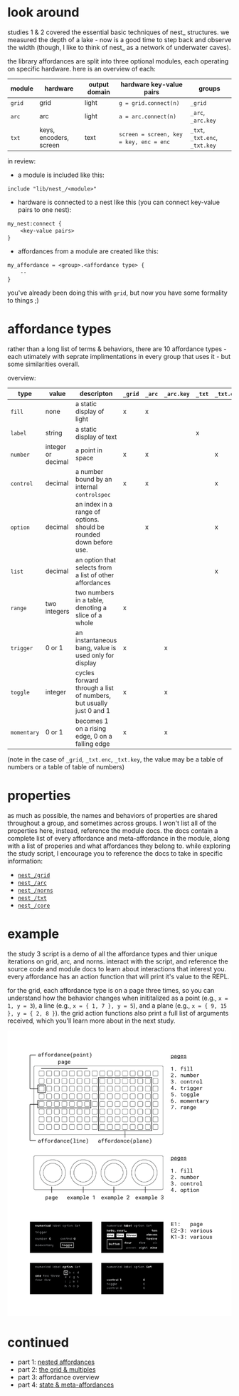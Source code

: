 # look around

studies 1 & 2 covered the essential basic techniques of nest_ structures. we measured the depth of a lake - now is a good time to step back and observe the width (though, I like to think of nest_ as a network of underwater caves).

the library affordances are split into three optional modules, each operating on specific hardware. here is an overview of each:

| module       | hardware | output domain | hardware key-value pairs | groups |
| ---          | ---      | ---    |---             | ---
| `grid` | grid | light | `g = grid.connect(n)` | `_grid` |
| `arc` | arc | light |`a = arc.connect(n)` | `_arc`, `_arc.key` |
| `txt` | keys, encoders, screen | text | `screen = screen, key = key, enc = enc` | `_txt`, `_txt.enc`, `_txt.key` |

in review:

- a module is included like this:
```
include "lib/nest_/<module>"
```
- hardware is connected to a nest like this (you can connect key-value pairs to one nest):
```
my_nest:connect {
    <key-value pairs>
}
```
- affordances from a module are created like this:
```
my_affordance = <group>.<affordance type> {
    --
}
```
you've already been doing this with `grid`, but now you have some formality to things ;)

# affordance types

rather than a long list of terms & behaviors, there are 10 affordance types - each utimately with seprate implimentations in every group that uses it - but some similarities overall. 

overview:

| type | value | descripton | `_grid` | `_arc` | `_arc.key` | `_txt` | `_txt.enc` | `_txt.key` |
| --- | --- | --- | --- | --- | --- | --- | --- | --- |
| `fill` | none | a static display of light | x | x | | | | |
| `label` | string | a static display of text | | | | x | | |
| `number` | integer or decimal | a point in space | x | x | | | x | x |
| `control` | decimal | a number bound by an internal `controlspec` | x | x | | | x | |
| `option` | decimal | an index in a range of options. should be rounded down before use. | | x | | | x | x |
| `list` | decimal | an option that selects from a list of other affordances | | | | | x | x |
| `range` | two integers | two numbers in a table, denoting a slice of a whole | x | | | | | |
| `trigger` | 0 or 1 | an instantaneous bang, value is used only for display | x | | x | | | x |
| `toggle` | integer | cycles forward through a list of numbers, but usually just 0 and 1 | x | | x | | | x |
| `momentary` | 0 or 1 | becomes 1 on a rising edge, 0 on a falling edge | x | | x | | | x |

(note in the case of `_grid`, `_txt.enc`, `_txt.key`, the value may be a table of numbers or a table of table of numbers)

# properties

as much as possible, the names and behaviors of properties are shared throughout a group, and sometimes across groups. I won't list all of the properties here, instead, reference the module docs. the docs contain a complete list of every affordance and meta-affordance in the module, along with a list of properies and what affordances they belong to. while exploring the study script, I encourage you to reference the docs to take in specific information:

- [`nest_/grid`](./doc/grid.md)
- [`nest_/arc`](./doc/arc.md)
- [`nest_/norns`](./doc/norns.md)
- [`nest_/txt`](./doc/txt.md)
- [`nest_/core`](./doc/core.md)

# example

the study 3 script is a demo of all the affordance types and thier unique iterations on grid, arc, and norns. interact with the script, and reference the source code and module docs to learn about interactions that interest you. every affordance has an action function that will print it's value to the REPL.

for the grid, each affordance type is on a page three times, so you can understand how the behavior changes when inititalized as a point (e.g., `x = 1, y = 3`), a line (e.g., `x = { 1, 7 }, y = 5`), and a plane (e.g., `x = { 9, 15 }, y = { 2, 8 }`). the grid action functions also print a full list of arguments received, which you'll learn more about in the next study.

![docs](./img/study3-01.png)

# continued

- part 1: [nested affordances](./study1.md)
- part 2: [the grid & multiples](./study2.md)
- part 3: affordance overview
- part 4: [state & meta-affordances](./study4.md)
